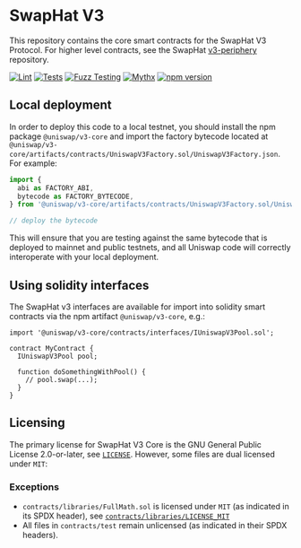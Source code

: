 # SwapHat V3

This repository contains the core smart contracts for the SwapHat V3 Protocol.
For higher level contracts, see the SwapHat [v3-periphery](https://github.com/swaphat/v3-periphery)
repository.

[![Lint](https://github.com/uniswap/uniswap-v3-core/actions/workflows/lint.yml/badge.svg)](https://github.com/uniswap/uniswap-v3-core/actions/workflows/lint.yml)
[![Tests](https://github.com/uniswap/uniswap-v3-core/actions/workflows/tests.yml/badge.svg)](https://github.com/uniswap/uniswap-v3-core/actions/workflows/tests.yml)
[![Fuzz Testing](https://github.com/uniswap/uniswap-v3-core/actions/workflows/fuzz-testing.yml/badge.svg)](https://github.com/uniswap/uniswap-v3-core/actions/workflows/fuzz-testing.yml)
[![Mythx](https://github.com/uniswap/uniswap-v3-core/actions/workflows/mythx.yml/badge.svg)](https://github.com/uniswap/uniswap-v3-core/actions/workflows/mythx.yml)
[![npm version](https://img.shields.io/npm/v/@uniswap/v3-core/latest.svg)](https://www.npmjs.com/package/@uniswap/v3-core/v/latest)


## Local deployment

In order to deploy this code to a local testnet, you should install the npm package
`@uniswap/v3-core`
and import the factory bytecode located at
`@uniswap/v3-core/artifacts/contracts/UniswapV3Factory.sol/UniswapV3Factory.json`.
For example:

```typescript
import {
  abi as FACTORY_ABI,
  bytecode as FACTORY_BYTECODE,
} from '@uniswap/v3-core/artifacts/contracts/UniswapV3Factory.sol/UniswapV3Factory.json'

// deploy the bytecode
```

This will ensure that you are testing against the same bytecode that is deployed to
mainnet and public testnets, and all Uniswap code will correctly interoperate with
your local deployment.

## Using solidity interfaces

The SwapHat v3 interfaces are available for import into solidity smart contracts
via the npm artifact `@uniswap/v3-core`, e.g.:

```solidity
import '@uniswap/v3-core/contracts/interfaces/IUniswapV3Pool.sol';

contract MyContract {
  IUniswapV3Pool pool;

  function doSomethingWithPool() {
    // pool.swap(...);
  }
}

```

## Licensing

The primary license for SwapHat V3 Core is the GNU General Public License 2.0-or-later, see [`LICENSE`](./LICENSE). However, some files are dual licensed under `MIT`:


### Exceptions

- `contracts/libraries/FullMath.sol` is licensed under `MIT` (as indicated in its SPDX header), see [`contracts/libraries/LICENSE_MIT`](contracts/libraries/LICENSE_MIT)
- All files in `contracts/test` remain unlicensed (as indicated in their SPDX headers).
